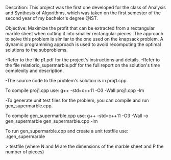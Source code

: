 
Descrition: This project was the first one developed for the class of Analysis and Synthesis of Algorithms, 
            which was taken on the first semester of the second year of my bachelor's degree @IST. 
            
Objective: Maximize the profit that can be extracted from a rectangular marble sheet when cutting it into smaller rectangular pieces.
           The approach to solve this problem is similar to the one used on the knapsack problem. A dynamic programming approach is used
           to avoid recomputing the optimal solutions to the subproblems.
            

-Refer to the file p1.pdf for the project's instructions and details.
-Refer to the file relatiorio_supermarble.pdf for the full report on the solution's time complexity and description.

-The source code to the problem's solution is in proj1.cpp.

To compile proj1.cpp use:
g++ -std=c++11 -O3 -Wall proj1.cpp -lm

-To generate unit test files for the problem, you can compile and run gen_supermarble.cpp.

To compile gen_supermarble.cpp use:
g++ -std=c++11 -O3 -Wall -o gen_supermarble gen_supermarble.cpp -lm

To run gen_supermarble.cpp and create a unit testfile use:
./gen_supermarble <N> <M> <P> > testfile (where N and M are the dimensions of the marble sheet and P the number of pieces)  
